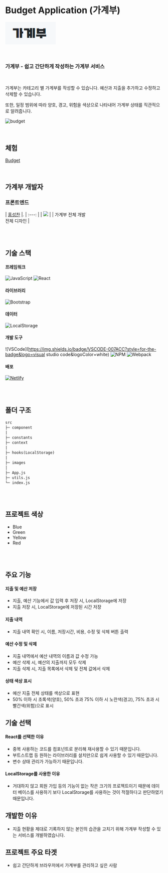 # Budget Application (가계부)

![banner](https://github.com/Hschan2/ToyProject/blob/master/budget-app/public/banner.PNG?raw=true)

<br/>

### **가계부** - 쉽고 간단하게 작성하는 가계부 서비스

<br/>

가계부는 카테고리 별 가계부를 작성할 수 있습니다. 예산과 지출을 추가하고 수정하고 삭제할 수 있습니다.   

또한, 일정 범위에 따라 양호, 경고, 위험을 색상으로 나타내어 가계부 상태를 직관적으로 알려줍니다.   

![budget](https://github.com/Hschan2/ToyProject/assets/39434913/bc3c331f-7772-4f76-9ffb-e2e68b7dda20)

<br/>

## 체험
[Budget](https://hong-budget-app.netlify.app/)

<br/>

## 가계부 개발자

### 프론트엔드
| [홍성찬](https://github.com/Hschan2) |.
| :---: |
| ![](https://avatars.githubusercontent.com/u/39434913?v=4) |
| 가계부 전체 개발 <br/> 전체 디자인 |

<br/>
<br/>

## 기술 스택

#### 프레임워크
![JavaScript](https://img.shields.io/badge/JavaScript-F7DF1E?style=flat-square&logo=javascript&logoColor=black)
![React](https://img.shields.io/badge/react-61DAFB?style=for-the-badge&logo=react&logoColor=black)

#### 라이브러리
![Bootstrap](https://img.shields.io/badge/Bootstrapap-7952B3?style=flat-square&logo=bootstrap&logoColor=white)

#### 데이터
![LocalStorage](https://img.shields.io/badge/LocalStorage-F7DF1E?style=flat-square&logo=localstorage&logoColor=black)

#### 개발 도구
![VSCode](https://img.shields.io/badge/VSCODE-007ACC?style=for-the-badge&logo=visual studio code&logoColor=white)
![NPM](https://img.shields.io/badge/NPM-CB3837?style=for-the-badge)
![Webpack](https://img.shields.io/badge/Webpack-8DD6F9?style=for-the-badge)

#### 배포
[![Netlify](https://badges.netlify.com/api/site-name.svg?branch=master)](https://hong-budget-app.netlify.app/)

<br/>
<br/>

## 폴더 구조
```
src
├─ component
|
├─ constants
├─ context
|
├─ hooks(LocalStorage)
|
├─ images
│
├─ App.js
├─ utils.js
└─ index.js
```

<br/>
<br/>

## 프로젝트 색상
* Blue
* Green
* Yellow
* Red

<br/>
<br/>

## 주요 기능

#### 지출 및 예산 저장
* 지출, 예산 기능에서 값 입력 후 저장 시, LocalStorage에 저장
* 지출 저장 시, LocalStorage에 저장된 시간 저장

#### 지출 내역
* 지출 내역 확인 시, 이름, 저장시간, 비용, 수정 및 삭제 버튼 출력

#### 예산 수정 및 삭제
* 지출 내역에서 예산 내역의 이름과 값 수정 가능
* 예산 삭제 시, 예산의 지출까지 모두 삭제
* 지출 삭제 시, 지출 목록에서 삭제 및 전체 값에서 삭제

#### 상태 색상 표시
* 예산 지출 전체 상태를 색상으로 표현
* 50% 이하 시 초록색(양호), 50% 초과 75% 이하 시 노란색(경고), 75% 초과 시 빨간색(위험)으로 표시

## 기술 선택
#### React를 선택한 이유
* 중복 사용하는 코드를 컴포넌트로 분리해 재사용할 수 있기 때문입니다.
* 부트스트랩 등 원하는 라이브러리를 설치만으로 쉽게 사용할 수 있기 때문입니다.
* 변수 상태 관리가 가능하기 때문입니다.

#### LocalStorage를 사용한 이유
* 거대하지 않고 회원 가입 등의 기능이 없는 작은 크기의 프로젝트이기 때문에 데이터 베이스를 사용하기 보다 LocalStorage를 사용하는 것이 적절하다고 판단하였기 때문입니다.

## 개발한 이유
* 지출 현황을 제대로 기록하지 않는 본인의 습관을 고치기 위해 가계부 작성할 수 있는 서비스를 개발하였습니다.

## 프로젝트 주요 타겟
* 쉽고 간단하게 브라우저에서 가계부를 관리하고 싶은 사람